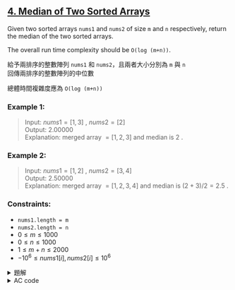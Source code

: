 ## [4. Median of Two Sorted Arrays](https://leetcode.com/problems/longest-substring-without-repeating-characters/)  

Given two sorted arrays `nums1` and `nums2` of size `m` and `n` respectively, return the median of the two sorted arrays.  

The overall run time complexity should be `O(log (m+n))`.  

給予兩排序的整數陣列 `nums1` 和 `nums2`，且兩者大小分別為 `m` 與 `n`  
回傳兩排序的整數陣列的中位數  

總體時間複雜度應為 `O(log (m+n))`  

### Example 1:  

> Input: $nums1 = [1,3]$ , $nums2 = [2]$  
> Output: $2.00000$  
> Explanation: merged array $= [1,2,3]$ and median is $2$ .  

### Example 2:  

> Input: $nums1 = [1,2]$ , $nums2 = [3,4]$  
> Output: $2.50000$  
> Explanation: merged array $= [1,2,3,4]$ and median is $(2 + 3) / 2 = 2.5$ .  

### Constraints:  

* `nums1.length = m`  
* `nums2.length = n`  
* $0 \leq m \leq 1000$  
* $0 \leq n \leq 1000$  
* $1 \leq m + n \leq 2000$  
* $-10^6 \leq nums1[i], nums2[i] \leq 10^6$  

<details>

<summary>題解</summary>

題目要求兩排序的整數數列的中位數  
最最一開始的想法是  

從兩個數組的開頭開始比較元素，每次將較小的元素賦值並將該指標加一  
如果其中一個數組已經遍歷完，則直接從另一個數組中提取元素  

```cpp
class Solution {
public:
    double findMedianSortedArrays(vector<int>& nums1, vector<int>& nums2) {
        int siz1=nums1.size();
        int siz2=nums2.size();
        int sum=siz1+siz2;
        int i1=0,i2=0;
        double v=0.0,u=0.0;
        for(int i=0;i<=sum/2;i++){
            u=v;
            if(i1<siz1&&i2<siz2){
                if(nums1[i1]>nums2[i2]){
                    v=nums2[i2++];
                }
                else{
                    v=nums1[i1++];
                }
            }
            else if(i1<siz1){
                v=nums1[i1++];
            }
            else{
                v=nums2[i2++];
            }
        }
        if(sum%2==0){
            return double((v+u)/2.0);
        }
        else{
            return v;
        }
    }
};
```

<img width="668" alt="leet_0004_0" src="https://github.com/user-attachments/assets/441eccd4-75c9-4df5-a939-002b86db5e27">  

* 空間複雜度： $O(1)$  
* 時間複雜度： $O(n+m)$  

但是這樣子的時間複雜度是 $O(n+m)$  
並沒有達到題目要求的 $O(log(n+m))$  

所以將原本線性的搜索方式改成二分搜  

在 `nums1` 中進行二分查找  
嘗試找到一個位置 `i`  
使 `nums1` 中前 `i` 個元素和 `nums2` 中前 `j=(m+n+1)/2 - i` 個元素組成左半部分  

```cpp
class Solution {
public:
    double findMedianSortedArrays(vector<int>& nums1,vector<int>& nums2){
        int m=nums1.size(),n=nums2.size();
        if(m>n){
            return findMedianSortedArrays(nums2,nums1);
        }
        int imin=0,imax=m,halfLen=(m+n+1)/2;
        while(imin<=imax){
            int i=(imin+imax)/2;
            int j=halfLen-i;
            if(i<m&&nums2[j-1]>nums1[i]){
                imin=i+1;
            }
            else if(i>0&&nums1[i-1]>nums2[j]){
                imax=i-1;
            }
            else{
                int maxOfLeft;
                if(i==0){
                    maxOfLeft=nums2[j-1];
                }
                else if(j==0){
                    maxOfLeft=nums1[i-1];
                }
                else{
                    maxOfLeft=max(nums1[i-1],nums2[j-1]);
                }
                if((m+n)%2==1){
                    return maxOfLeft;
                }
                int minOfRight;
                if(i==m){
                    minOfRight=nums2[j];
                }
                else if(j==n){
                    minOfRight=nums1[i];
                }
                else{
                    minOfRight=min(nums1[i],nums2[j]);
                }
                return (maxOfLeft+minOfRight)/2.0;
            }
        }
        return 0.0;
    }
};
```

<img width="668" alt="leet_0004_1" src="https://github.com/user-attachments/assets/e3b4482d-3fcb-4175-83a3-0536c066fa5c">  

* 空間複雜度： $O(1)$  
* 時間複雜度： $O(log(n+m))$  

</details>

<details>

<summary>AC code</summary>

```cpp
class Solution {
public:
    double findMedianSortedArrays(vector<int>& nums1,vector<int>& nums2){
        int m=nums1.size(),n=nums2.size();
        if(m>n){
            return findMedianSortedArrays(nums2,nums1);
        }
        int imin=0,imax=m,halfLen=(m+n+1)/2;
        while(imin<=imax){
            int i=(imin+imax)/2;
            int j=halfLen-i;
            if(i<m&&nums2[j-1]>nums1[i]){
                imin=i+1;
            }
            else if(i>0&&nums1[i-1]>nums2[j]){
                imax=i-1;
            }
            else{
                int maxOfLeft;
                if(i==0){
                    maxOfLeft=nums2[j-1];
                }
                else if(j==0){
                    maxOfLeft=nums1[i-1];
                }
                else{
                    maxOfLeft=max(nums1[i-1],nums2[j-1]);
                }
                if((m+n)%2==1){
                    return maxOfLeft;
                }
                int minOfRight;
                if(i==m){
                    minOfRight=nums2[j];
                }
                else if(j==n){
                    minOfRight=nums1[i];
                }
                else{
                    minOfRight=min(nums1[i],nums2[j]);
                }
                return (maxOfLeft+minOfRight)/2.0;
            }
        }
        return 0.0;
    }
};
```

</details>
